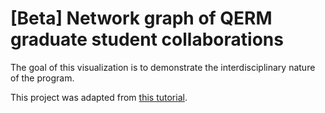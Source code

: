 [Beta] Network graph of QERM graduate student collaborations
=================================
The goal of this visualization is to demonstrate the interdisciplinary
nature of the program.

This project was adapted from [this tutorial](
http://flowingdata.com/2012/08/02/how-to-make-an-interactive-network-visualization/).
